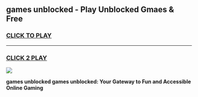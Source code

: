 
## games unblocked - Play Unblocked Gmaes & Free
<h3>
<a href="https://news.freeplayer.one?title=games_unblocked&ref=16F">CLICK TO PLAY</a></h3>
<hr>

<h3>
<a href="https://news.freeplayer.one?title=games_unblocked&ref=16F">CLICK 2 PLAY</a>
  
</h3>

<a href="https://news.freeplayer.one?title=games_unblocked&ref=16F/"><img src="https://clearcache.store/games.png"></a>


**games unblocked games unblocked: Your Gateway to Fun and Accessible Online Gaming**

